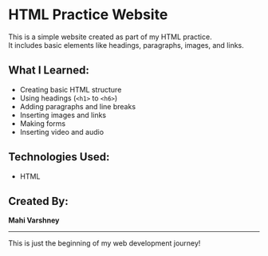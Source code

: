 # HTML Practice Website

This is a simple website created as part of my HTML practice.  
It includes basic elements like headings, paragraphs, images, and links.

## What I Learned:
- Creating basic HTML structure
- Using headings (`<h1>` to `<h6>`)
- Adding paragraphs and line breaks
- Inserting images and links
- Making forms 
- Inserting video and audio
## Technologies Used:
- HTML

## Created By:
**Mahi Varshney**

---

This is just the beginning of my web development journey!
